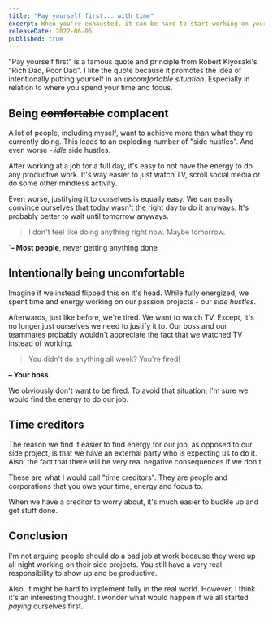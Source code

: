 ```yaml
---
title: "Pay yourself first... with time"
excerpt: When you're exhausted, it can be hard to start working on your own projects.
releaseDate: 2022-06-05
published: true
---
```


"Pay yourself first" is a famous quote and principle from Robert Kiyosaki's "Rich Dad, Poor Dad". I like the quote because it promotes the idea of intentionally putting yourself in an _uncomfortable situation_. Especially in relation to where you spend your time and focus.

## Being ~~comfortable~~ complacent

A lot of people, including myself, want to achieve more than what they're currently doing. This leads to an exploding number of "side hustles". And even worse - _idle_ side hustles.

After working at a job for a full day, it's easy to not have the energy to do any productive work. It's way easier to just watch TV, scroll social media or do some other mindless activity.

Even worse, justifying it to ourselves is equally easy. We can easily convince ourselves that today wasn't the right day to do it anyways. It's probably better to wait until tomorrow anyways.

> I don't feel like doing anything right now. Maybe tomorrow.  

´**– Most people**, never getting anything done

## Intentionally being uncomfortable

Imagine if we instead flipped this on it's head. While fully energized, we spent time and energy working on our passion projects - our _side hustles_. 

Afterwards, just like before, we're tired. We want to watch TV. Except, it's no longer just ourselves we need to justify it to. Our boss and our teammates probably wouldn't appreciate the fact that we watched TV instead of working.

> You didn't do anything all week? You're fired!  

**– Your boss**

We obviously don't want to be fired. To avoid that situation, I'm sure we would find the energy to do our job.

## Time creditors

The reason we find it easier to find energy for our job, as opposed to our side project, is that we have an external party who is expecting us to do it. Also, the fact that there will be very real negative consequences if we don't.

These are what I would call "time creditors". They are people and corporations that you owe your time, energy and focus to.

When we have a creditor to worry about, it's much easier to buckle up and get stuff done.

## Conclusion

I'm not arguing people should do a bad job at work because they were up all night working on their side projects. You still have a very real responsibility to show up and be productive.

Also, it might be hard to implement fully in the real world. However, I think it's an interesting thought. I wonder what would happen if we all started _paying_ ourselves first.
